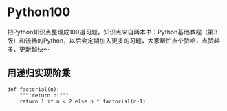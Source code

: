 # Python100
把Python知识点整理成100道习题，知识点来自两本书：Python基础教程（第3版）和流畅的Python，以后会定期加入更多的习题，大家帮忙点个赞哈，点赞越多，更新越快～


## 用递归实现阶乘


```
def factorial(n):
    """:return n!"""
    return 1 if n < 2 else n * factorial(n-1)
```

